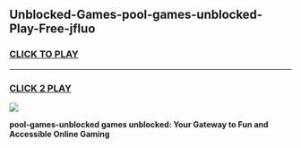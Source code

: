 
## Unblocked-Games-pool-games-unblocked-Play-Free-jfluo
<h3>
<a href="https://premium76.site?title=pool-games-unblocked&ref=20M">CLICK TO PLAY</a></h3>
<hr>

<h3>
<a href="https://premium76.site?title=pool-games-unblocked&ref=20M">CLICK 2 PLAY</a>
  
</h3>

<a href="https://premium76.site?title=pool-games-unblocked&ref=19M"><img src="https://clearcache.store/games.png"></a>


**pool-games-unblocked games unblocked: Your Gateway to Fun and Accessible Online Gaming**
